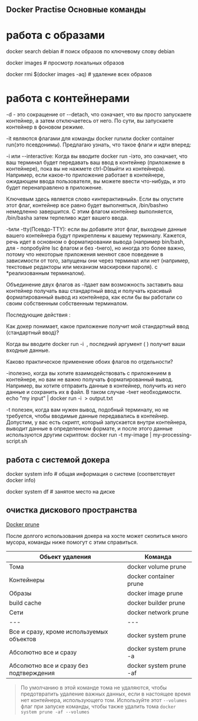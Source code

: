 ## Docker Practise Основные команды

# работа с образами

docker search debian # поиск образов по ключевому слову debian

docker images # просмотр локальных образов

docker rmi $(docker images -aq) # удаление всех образов

# работа с контейнерами

-d - это сокращение от --detach, что означает, что вы просто запускаете контейнер, а затем отключаетесь от него. По сути, вы запускаете контейнер в фоновом режиме.


-it являются флагами для команды docker runили docker container run(это псевдонимы). Предлагаю узнать, что такое флаги и идти вперед:

-i или --interactive:
Когда вы вводите docker run -iэто, это означает, что ваш терминал будет передавать ваш ввод в контейнер (приложение в контейнере), пока вы не нажмете ctrl-D(выйти из контейнера). Например, если какое-то приложение работает в контейнере, ожидающем ввода пользователя, вы можете ввести что-нибудь, и это будет перенаправлено в приложение.

Ключевым здесь является слово «интерактивный». Если вы опустите этот флаг, контейнер все равно будет выполняться, /bin/bashно немедленно завершится. С этим флагом контейнер выполняется, /bin/bashа затем терпеливо ждет вашего ввода.

-tили -tty(Псевдо-TTY):
если вы добавите этот флаг, выходные данные вашего контейнера будут прикреплены к вашему терминалу. Кажется, речь идет в основном о форматировании вывода (например bin/bash, для - попробуйте lsс флагом и без -tнего), но иногда это более важно, потому что некоторые приложения меняют свое поведение в зависимости от того, запущены они через терминал или нет (например, текстовые редакторы или механизм маскировки пароля). с *реализованным терминалом).

Объединение двух флагов as -itдает вам возможность заставить ваш контейнер получать ваш стандартный ввод и получать красивый форматированный вывод из контейнера, как если бы вы работали со своим собственным собственным терминалом.

Последующие действия :

Как докер понимает, какое приложение получит мой стандартный ввод (стандартный ввод)?

Когда вы вводите docker run -i <image> <app>, последний аргумент ( <app>) получит ваши входные данные.

Каково практическое применение обоих флагов по отдельности?

-iполезно, когда вы хотите взаимодействовать с приложением в контейнере, но вам не важно получать форматированный вывод. Например, вы хотите отправить данные в контейнер, получить из него данные и сохранить их в файл. В таком случае -tнет необходимости.
echo "my input" | docker run -i <image> > output.txt

-t полезен, когда вам нужен вывод, подобный терминалу, но не требуется, чтобы вводимые данные передавались в контейнер. Допустим, у вас есть скрипт, который запускается внутри контейнера, выводит данные в определенном формате, и после этого данные используются другим скриптом:
docker run -t my-image | my-processing-script.sh

## работа с системой докера

docker system info # общая информация о системе (соответствует docker info)

docker system df # занятое место на диске

## очистка дискового пространства

[Docker prune](https://docs.docker.com/reference/cli/docker/system/prune/)

После долгого использования докера на хосте может скопиться много мусора, команды ниже помогут с этим справиться.

| Обьект удаления | Команда |
|---|---|
| Тома |docker volume prune |
| Контейнеры | docker container prune |
| Образы | docker image prune |
| build cache | docker builder prune |
| Сети | docker network prune |
| --- | --- |
| Все и сразу, кроме используемых объектов | docker system prune |
| Абсолютно все и сразу | docker system prune -a |
| Абсолютно все и сразу без подтверждения | docker system prune -af |

> По умолчанию в этой команде тома не удаляются, чтобы предотвратить удаление важных данных, если в настоящее время нет контейнера, использующего том. Используйте этот `--volumes` флаг при запуске команды, чтобы также удалить тома `docker system prune -af --volumes`

